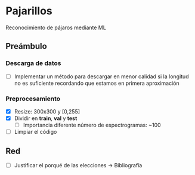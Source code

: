 # Pajarillos
 Reconocimiento de pájaros mediante ML
 
## Preámbulo
### Descarga de datos
 - [ ] Implementar un método para descargar en menor calidad si la longitud no es suficiente recordando que estamos en primera aproximación
### Preprocesamiento
 - [x] Resize: 300x300 y [0,255]
 - [x] Dividir en **train**, **val** y **test**
     - [ ] Importancia diferente número de espectrogramas: ~100 
 - [ ] Limpiar el código
    
## Red
 - [ ] Justificar el porqué de las elecciones -> Bibliografía